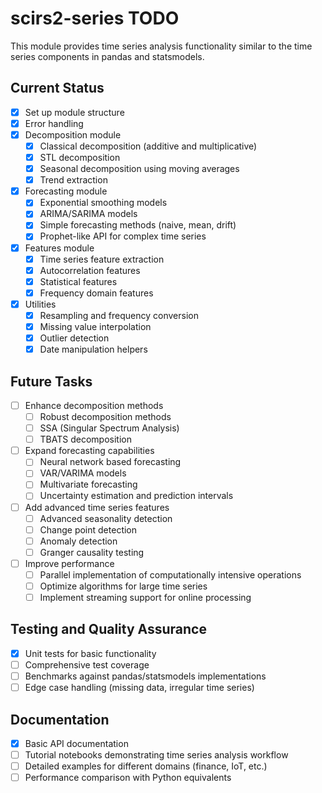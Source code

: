 # scirs2-series TODO

This module provides time series analysis functionality similar to the time series components in pandas and statsmodels.

## Current Status

- [x] Set up module structure
- [x] Error handling
- [x] Decomposition module
  - [x] Classical decomposition (additive and multiplicative)
  - [x] STL decomposition
  - [x] Seasonal decomposition using moving averages
  - [x] Trend extraction

- [x] Forecasting module
  - [x] Exponential smoothing models
  - [x] ARIMA/SARIMA models
  - [x] Simple forecasting methods (naive, mean, drift)
  - [x] Prophet-like API for complex time series

- [x] Features module
  - [x] Time series feature extraction
  - [x] Autocorrelation features
  - [x] Statistical features
  - [x] Frequency domain features

- [x] Utilities
  - [x] Resampling and frequency conversion
  - [x] Missing value interpolation
  - [x] Outlier detection
  - [x] Date manipulation helpers

## Future Tasks

- [ ] Enhance decomposition methods
  - [ ] Robust decomposition methods
  - [ ] SSA (Singular Spectrum Analysis)
  - [ ] TBATS decomposition

- [ ] Expand forecasting capabilities
  - [ ] Neural network based forecasting
  - [ ] VAR/VARIMA models
  - [ ] Multivariate forecasting
  - [ ] Uncertainty estimation and prediction intervals

- [ ] Add advanced time series features
  - [ ] Advanced seasonality detection
  - [ ] Change point detection
  - [ ] Anomaly detection
  - [ ] Granger causality testing

- [ ] Improve performance
  - [ ] Parallel implementation of computationally intensive operations
  - [ ] Optimize algorithms for large time series
  - [ ] Implement streaming support for online processing

## Testing and Quality Assurance

- [x] Unit tests for basic functionality
- [ ] Comprehensive test coverage
- [ ] Benchmarks against pandas/statsmodels implementations
- [ ] Edge case handling (missing data, irregular time series)

## Documentation

- [x] Basic API documentation
- [ ] Tutorial notebooks demonstrating time series analysis workflow
- [ ] Detailed examples for different domains (finance, IoT, etc.)
- [ ] Performance comparison with Python equivalents